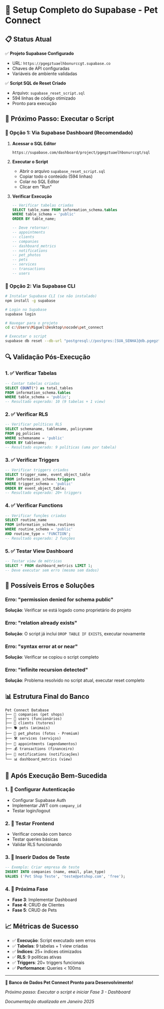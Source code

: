 # 🚀 Setup Completo do Supabase - Pet Connect

## 📋 Status Atual

✅ **Projeto Supabase Configurado**
- URL: `https://pgegztuaelhbonurccgt.supabase.co`
- Chaves de API configuradas
- Variáveis de ambiente validadas

✅ **Script SQL de Reset Criado**
- Arquivo: `supabase_reset_script.sql`
- 594 linhas de código otimizado
- Pronto para execução

## 🎯 Próximo Passo: Executar o Script

### 🔧 Opção 1: Via Supabase Dashboard (Recomendado)

1. **Acessar o SQL Editor**
   ```
   https://supabase.com/dashboard/project/pgegztuaelhbonurccgt/sql
   ```

2. **Executar o Script**
   - Abrir o arquivo `supabase_reset_script.sql`
   - Copiar todo o conteúdo (594 linhas)
   - Colar no SQL Editor
   - Clicar em "Run"

3. **Verificar Execução**
   ```sql
   -- Verificar tabelas criadas
   SELECT table_name FROM information_schema.tables 
   WHERE table_schema = 'public' 
   ORDER BY table_name;
   
   -- Deve retornar:
   -- appointments
   -- clients
   -- companies
   -- dashboard_metrics
   -- notifications
   -- pet_photos
   -- pets
   -- services
   -- transactions
   -- users
   ```

### 🔧 Opção 2: Via Supabase CLI

```bash
# Instalar Supabase CLI (se não instalado)
npm install -g supabase

# Login no Supabase
supabase login

# Navegar para o projeto
cd c:\Users\Miguel\Desktop\nocode\pet_connect

# Executar o script
supabase db reset --db-url "postgresql://postgres:[SUA_SENHA]@db.pgegztuaelhbonurccgt.supabase.co:5432/postgres"
```

## 🔍 Validação Pós-Execução

### 1. ✅ Verificar Tabelas
```sql
-- Contar tabelas criadas
SELECT COUNT(*) as total_tables 
FROM information_schema.tables 
WHERE table_schema = 'public';
-- Resultado esperado: 10 (9 tabelas + 1 view)
```

### 2. ✅ Verificar RLS
```sql
-- Verificar políticas RLS
SELECT schemaname, tablename, policyname 
FROM pg_policies 
WHERE schemaname = 'public'
ORDER BY tablename;
-- Resultado esperado: 9 políticas (uma por tabela)
```

### 3. ✅ Verificar Triggers
```sql
-- Verificar triggers criados
SELECT trigger_name, event_object_table 
FROM information_schema.triggers 
WHERE trigger_schema = 'public'
ORDER BY event_object_table;
-- Resultado esperado: 20+ triggers
```

### 4. ✅ Verificar Functions
```sql
-- Verificar funções criadas
SELECT routine_name 
FROM information_schema.routines 
WHERE routine_schema = 'public'
AND routine_type = 'FUNCTION';
-- Resultado esperado: 2 funções
```

### 5. ✅ Testar View Dashboard
```sql
-- Testar view de métricas
SELECT * FROM dashboard_metrics LIMIT 1;
-- Deve executar sem erro (mesmo sem dados)
```

## 🚨 Possíveis Erros e Soluções

### Erro: "permission denied for schema public"
**Solução**: Verificar se está logado como proprietário do projeto

### Erro: "relation already exists"
**Solução**: O script já inclui `DROP TABLE IF EXISTS`, executar novamente

### Erro: "syntax error at or near"
**Solução**: Verificar se copiou o script completo

### Erro: "infinite recursion detected"
**Solução**: Problema resolvido no script atual, executar reset completo

## 📊 Estrutura Final do Banco

```
Pet Connect Database
├── 🏢 companies (pet shops)
├── 👥 users (funcionários)
├── 👤 clients (tutores)
├── 🐕 pets (animais)
├── 📸 pet_photos (fotos - Premium)
├── 🛠️ services (serviços)
├── 📅 appointments (agendamentos)
├── 💰 transactions (financeiro)
├── 🔔 notifications (notificações)
└── 📊 dashboard_metrics (view)
```

## 🎯 Após Execução Bem-Sucedida

### 1. 🔐 Configurar Autenticação
- Configurar Supabase Auth
- Implementar JWT com `company_id`
- Testar login/logout

### 2. 📱 Testar Frontend
- Verificar conexão com banco
- Testar queries básicas
- Validar RLS funcionando

### 3. 🧪 Inserir Dados de Teste
```sql
-- Exemplo: Criar empresa de teste
INSERT INTO companies (name, email, plan_type) 
VALUES ('Pet Shop Teste', 'teste@petshop.com', 'free');
```

### 4. 🚀 Próxima Fase
- **Fase 3**: Implementar Dashboard
- **Fase 4**: CRUD de Clientes
- **Fase 5**: CRUD de Pets

## 📈 Métricas de Sucesso

- ✅ **Execução**: Script executado sem erros
- ✅ **Tabelas**: 9 tabelas + 1 view criadas
- ✅ **Índices**: 25+ índices otimizados
- ✅ **RLS**: 9 políticas ativas
- ✅ **Triggers**: 20+ triggers funcionais
- ✅ **Performance**: Queries < 100ms

---

**🎉 Banco de Dados Pet Connect Pronto para Desenvolvimento!**

*Próximo passo: Executar o script e iniciar Fase 3 - Dashboard*

*Documentação atualizada em Janeiro 2025*